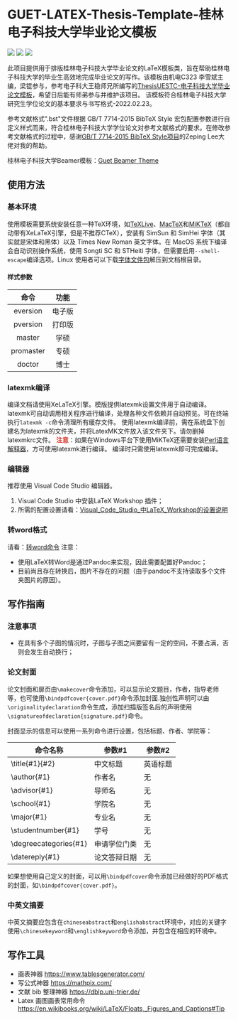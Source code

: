 # GUET-LATEX-Thesis-Template-桂林电子科技大学毕业论文模板
[![](https://img.shields.io/badge/license-LPPL-blue)](https://www.latex-project.org/lppl/) [![](https://img.shields.io/github/last-commit/YanMing-lxb/Guet_LATEX_Thesis_Template)](https://github.com/YanMing-lxb/Guet_LATEX_Thesis_Template/zipball/master) [![](https://img.shields.io/github/issues/YanMing-lxb/Guet_LATEX_Thesis_Template)](https://github.com/YanMing-lxb/Guet_LATEX_Thesis_Template/issues)

此项目提供用于排版桂林电子科技大学毕业论文的LaTeX模板类，旨在帮助桂林电子科技大学的毕业生高效地完成毕业论文的写作。该模板由机电C323 李雪斌主编，梁锟参与，参考电子科大王稳师兄所编写的[ThesisUESTC-电子科技大学毕业论文模板](https://github.com/bdebye/thesisuestc)，希望日后能有师弟参与并维护该项目。
该模板符合桂林电子科技大学研究生学位论文的基本要求与书写格式-2022.02.23。


参考文献格式".bst"文件根据 GB/T 7714-2015 BibTeX Style 宏包配置参数进行自定义样式而来，符合桂林电子科技大学学位论文对参考文献格式的要求。在修改参考文献格式的过程中，感谢[GB/T 7714-2015 BibTeX Style项目](https://github.com/zepinglee/gbt7714-bibtex-style)的Zeping Lee大佬对我的帮助。

桂林电子科技大学Beamer模板：[Guet Beamer Theme](https://github.com/YanMing-lxb/Guet_Beamer_Theme)

## 使用方法
### 基本环境
使用模板需要系统安装任意一种TeX环境，如[TeXLive](http://mirror.ctan.org/systems/texlive/Images/)、[MacTeX](https://www.tug.org/mactex/mactex-download.html)和[MiKTeX](https://miktex.org/download)（都自动带有XeLaTeX引擎，但是不推荐CTeX），安装有 SimSun 和 SimHei 字体（其实就是宋体和黑体）以及 Times New Roman 英文字体。在 MacOS 系统下编译会自动识别操作系统，使用 Songti SC 和 STHeiti 字体，但需要启用`--shell-escape`编译选项。Linux 使用者可以下载[字体文件包](https://gitlab.com/Xmagus/fonts/-/archive/thesis/fonts-thesis.zip)解压到文档根目录。

#### 样式参数
|    命令   |  功能  |
|:---------:|:------:|
|  eversion | 电子版 |
|  pversion | 打印版 |
|   master  |  学硕  |
| promaster |  专硕  |
|   doctor  |  博士  |


### latexmk编译
编译文档请使用XeLaTeX引擎。模版提供latexmk设置文件用于自动编译。latexmk可自动调用相关程序进行编译，处理各种文件依赖并自动预览。可在终端执行`latexmk -c`命令清理所有缓存文件。
使用latexmk编译前，需在系统盘下创建名为latexmk的文件夹，并将LatexMK文件放入该文件夹下。请勿删掉latexmkrc文件。
**<font color="#d83931">注意</font>**：如果在Windows平台下使用MiKTeX还需要安装[Perl语言解释器](http://strawberryperl.com/)，方可使用latexmk进行编译。
编译时只需使用latexmk即可完成编译。

### 编辑器
推荐使用 Visual Code Studio 编辑器。
1. Visual Code Studio 中安装LaTeX Workshop 插件；
2. 所需的配置设置请看：[Visual_Code_Studio_中LaTeX_Workshop的设置说明](https://github.com/YanMing-lxb/Guet_LATEX_Thesis_Template/blob/main/Visual_Code_Studio_%E4%B8%ADLaTeX_Workshop%E7%9A%84%E8%AE%BE%E7%BD%AE%E8%AF%B4%E6%98%8E.md)

### 转word格式
请看：[转word命令](https://github.com/YanMing-lxb/Guet_LATEX_Thesis_Template/blob/main/%E8%BD%ACword%E5%91%BD%E4%BB%A4.md)
注意：
- 使用LaTeX转Word是通过Pandoc来实现，因此需要配置好Pandoc；
- 目前尚且存在转换后，图片不存在的问题（由于pandoc不支持读取多个文件夹图片的原因）。

## 写作指南
### 注意事项
- 在具有多个子图的情况时，子图与子图之间要留有一定的空间，不要占满，否则会发生自动换行；
### 论文封面
论文封面和扉页由`\makecover`命令添加，可以显示论文题目，作者，指导老师等，也可使用`\bindpdfcover{cover.pdf}`命令添加封面.独创性声明可以由`\originalitydeclaration`命令生成，添加扫描版签名后的声明使用`\signatureofdeclaration{signature.pdf}`命令。

封面显示的信息可以使用一系列命令进行设置，包括标题、作者、学院等：

| 命令名称 | 参数#1 | 参数#2 |
|---|---|---|
|\title{#1}{#2}| 中文标题 | 英语标题 |
|\author{#1}| 作者名 | 无 |
|\advisor{#1}| 导师名 | 无 |
|\school{#1}| 学院名 | 无|
|\major{#1}| 专业名| 无 |
|\studentnumber{#1}| 学号 | 无 |
|\degreecategories{#1}| 申请学位门类|无|
|\datereply{#1}| 论文答辩日期 | 无 |

如果想使用自己定义的封面，可以用`\bindpdfcover`命令添加已经做好的PDF格式的封面，如`\bindpdfcover{cover.pdf}`。

### 中英文摘要

中英文摘要应包含在`chineseabstract`和`englishabstract`环境中，对应的关键字使用`\chinesekeyword`和`\englishkeyword`命令添加，并包含在相应的环境中。

## 写作工具
- 画表神器 https://www.tablesgenerator.com/
- 写公式神器 https://mathpix.com/
- 文献 bib 整理神器 https://dblp.uni-trier.de/
- Latex 画图画表常用命令 https://en.wikibooks.org/wiki/LaTeX/Floats,_Figures_and_Captions#Tip

